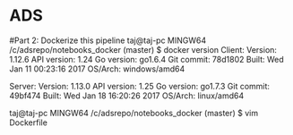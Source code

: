 # ADS

#Part 2: Dockerize this pipeline 
taj@taj-pc MINGW64 /c/adsrepo/notebooks_docker (master)
$ docker version
Client:
 Version:      1.12.6
 API version:  1.24
 Go version:   go1.6.4
 Git commit:   78d1802
 Built:        Wed Jan 11 00:23:16 2017
 OS/Arch:      windows/amd64

Server:
 Version:      1.13.0
 API version:  1.25
 Go version:   go1.7.3
 Git commit:   49bf474
 Built:        Wed Jan 18 16:20:26 2017
 OS/Arch:      linux/amd64
 
 taj@taj-pc MINGW64 /c/adsrepo/notebooks_docker (master)
$ vim Dockerfile
